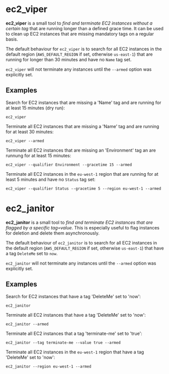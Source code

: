 # ec2_viper

**ec2_viper** is a small tool to _find and terminate EC2 instances without a
certain tag_ that are running longer than a defined grace time. It can be used
to clean up EC2 instances that are missing mandatory tags on a regular basis.

The default behaviour for `ec2_viper` is to search for all EC2 instances in
the default region (`AWS_DEFAULT_REGION` if set, otherwise `us-east-1`) that are
running for longer than 30 minutes and have no `Name` tag set.

`ec2_viper` will not terminate any instances until the `--armed` option was
explicitly set.

## Examples

Search for EC2 instances that are missing a 'Name' tag and are running for at
least 15 minutes (dry run):

``ec2_viper``

Terminate all EC2 instances that are missing a 'Name' tag and are running for at
least 30 minutes:

``ec2_viper --armed``

Terminate all EC2 instances that are missing an 'Environment' tag an are runnung
for at least 15 minutes:

``ec2_viper --qualifier Environment --gracetime 15 --armed``

Terminate all EC2 instances in the `eu-west-1` region that are running for at
least 5 minutes and have no `Status` tag set:

``ec2_viper --qualifier Status --gracetime 5 --region eu-west-1 --armed``

# ec2_janitor

**ec2_janitor** is a small tool to _find and terminate EC2 instances that are
flagged by a specific tag=value_. This is especially useful to flag instances
for deletion and delete them asynchronously.

The default behaviour of `ec2_janitor` is to search for all EC2 instances in
the default region (`AWS_DEFAULT_REGION` if set, otherwise `us-east-1`) that
have a tag `DeleteMe` set to `now`.

`ec2_janitor` will not terminate any instances until the `--armed` option was
explicitly set.

## Examples

Search for EC2 instances that have a tag 'DeleteMe' set to 'now':

``ec2_janitor``

Terminate all EC2 instances that have a tag 'DeleteMe' set to 'now':

``ec2_janitor --armed``

Terminate all EC2 instances that a tag 'terminate-me' set to 'true':

``ec2_janitor --tag terminate-me --value true --armed``

Terminate all EC2 instances in the `eu-west-1` region that have a tag
'DeleteMe' set to 'now':

``ec2_janitor --region eu-west-1 --armed``
